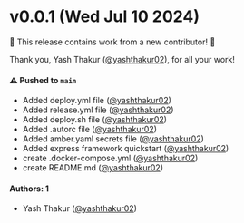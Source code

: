 # v0.0.1 (Wed Jul 10 2024)

:tada: This release contains work from a new contributor! :tada:

Thank you, Yash Thakur ([@yashthakur02](https://github.com/yashthakur02)), for all your work!

#### ⚠️ Pushed to `main`

- Added deploy.yml file ([@yashthakur02](https://github.com/yashthakur02))
- Added release.yml file ([@yashthakur02](https://github.com/yashthakur02))
- Added deploy.sh file ([@yashthakur02](https://github.com/yashthakur02))
- Added .autorc file ([@yashthakur02](https://github.com/yashthakur02))
- Added amber.yaml secrets file ([@yashthakur02](https://github.com/yashthakur02))
- Added express framework quickstart ([@yashthakur02](https://github.com/yashthakur02))
- create .docker-compose.yml ([@yashthakur02](https://github.com/yashthakur02))
- create README.md ([@yashthakur02](https://github.com/yashthakur02))

#### Authors: 1

- Yash Thakur ([@yashthakur02](https://github.com/yashthakur02))
